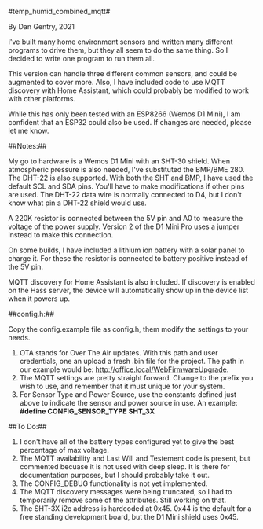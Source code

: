 #temp\_humid\_combined\_mqtt#

By Dan Gentry, 2021

I've built many home environment sensors and written many different programs to drive them, but they all seem to do the same thing.  So I decided to write one program to run them all.

This version can handle three different common sensors, and could be augmented to cover more. Also, I have included code to use MQTT discovery with Home Assistant, which could probably be modified to work with other platforms.

While this has only been tested with an ESP8266 (Wemos D1 Mini), I am confident that an ESP32 could also be used.  If changes are needed, please let me know.

##Notes:##

My go to hardware is a Wemos D1 Mini with an SHT-30 shield.  When atmospheric pressure is also needed, I've substituted the BMP/BME 280.  The DHT-22 is also supported.  With both the SHT and BMP, I have used the default SCL and SDA pins.  You'll have to make modifications if other pins are used.  The DHT-22 data wire is normally connected to D4, but I don't know what pin a DHT-22 shield would use.

A 220K resistor is connected between the 5V pin and A0 to measure the voltage of the power supply.  Version 2 of the D1 Mini Pro uses a jumper instead to make this connection.

On some builds, I have included a lithium ion battery with a solar panel to charge it.  For these the resistor is connected to battery positive instead of the 5V pin.

MQTT discovery for Home Assistant is also included.  If discovery is enabled on the Hass server, the device will automatically show up in the device list when it powers up.

##config.h:##

Copy the config.example file as config.h, them modify the settings to your needs.

1. OTA stands for Over The Air updates.  With this path and user credentials, one an upload a fresh .bin file for the project.  The path in our example would be: http://office.local/WebFirmwareUpgrade.
1. The MQTT settings are pretty straight forward.  Change <host> to the prefix you wish to use, and remember that it must unique for your system.
1. For Sensor Type and Power Source, use the constants defined just above to indicate the sensor and power source in use.  An example:
**#define CONFIG\_SENSOR\_TYPE SHT_3X**

##To Do:##

1. I don't have all of the battery types configured yet to give the best percentage of max voltage.
1. The MQTT availability and Last Will and Testement code is present, but commented becuase it is not used with deep sleep.  It is there for documentation purposes, but I should probably take it out.
1. The CONFIG_DEBUG functionality is not yet implemented.
1. The MQTT discovery messages were being truncated, so I had to temporarily remove some of the attributes.  Still working on that.
1. The SHT-3X i2c address is hardcoded at 0x45.  0x44 is the default for a free standing development board, but the D1 Mini shield uses 0x45.
